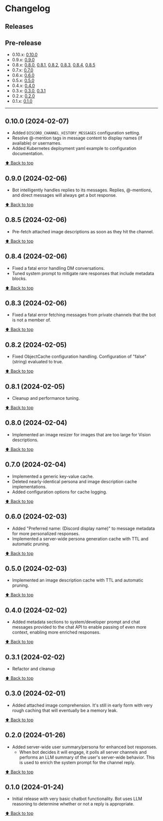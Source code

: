 # Changelog

## Releases

## Pre-release

- 0.10.x: [0.10.0](#0100-2024-02-07)
- 0.9.x: [0.9.0](#090-2024-02-06)
- 0.8.x:
    [0.8.0](#080-2024-02-04),
    [0.8.1](#081-2024-02-05),
    [0.8.2](#082-2024-02-05),
    [0.8.3](#083-2024-02-06),
    [0.8.4](#084-2024-02-06),
    [0.8.5](#085-2024-02-06)
- 0.7.x: [0.7.0](#070-2024-02-04)
- 0.6.x: [0.6.0](#060-2024-02-03)
- 0.5.x: [0.5.0](#050-2024-02-03)
- 0.4.x: [0.4.0](#040-2024-02-02)
- 0.3.x:
    [0.3.0](#030-2024-02-01),
    [0.3.1](#031-2024-02-02)
- 0.2.x: [0.2.0](#020-2024-01-26)
- 0.1.x: [0.1.0](#010-2024-01-24)

---
## 0.10.0 (2024-02-07)
- Added `DISCORD_CHANNEL_HISTORY_MESSAGES` configuration setting.
- Resolve @-mention tags in message content to display names (if available) or usernames.
- Added Kubernetes deployment yaml example to configuration documentation.

[:arrow_up: Back to top](#changelog)

## 0.9.0 (2024-02-06)
- Bot intelligently handles replies to its messages. Replies, @-mentions, and direct messages will always get a bot response.

[:arrow_up: Back to top](#changelog)

## 0.8.5 (2024-02-06)
- Pre-fetch attached image descriptions as soon as they hit the channel.

[:arrow_up: Back to top](#changelog)

## 0.8.4 (2024-02-06)
- Fixed a fatal error handling DM conversations.
- Tuned system prompt to mitigate rare responses that include metadata blocks.

[:arrow_up: Back to top](#changelog)

## 0.8.3 (2024-02-06)
- Fixed a fatal error fetching messages from private channels that the bot is not a member of.

[:arrow_up: Back to top](#changelog)

## 0.8.2 (2024-02-05)
- Fixed ObjectCache configuration handling. Configuration of "false" (string) evaluated to true.

[:arrow_up: Back to top](#changelog)

## 0.8.1 (2024-02-05)
- Cleanup and performance tuning.

[:arrow_up: Back to top](#changelog)

## 0.8.0 (2024-02-04)
- Implemented an image resizer for images that are too large for Vision descriptions.

[:arrow_up: Back to top](#changelog)

## 0.7.0 (2024-02-04)
- Implemented a generic key-value cache.
- Deleted nearly-identical persona and image description cache implementations.
- Added configuration options for cache logging.

[:arrow_up: Back to top](#changelog)

## 0.6.0 (2024-02-03)
- Added "Preferred name: (Discord display name)" to message metadata for more personalized responses.
- Implemented a server-wide persona generation cache with TTL and automatic pruning.

[:arrow_up: Back to top](#changelog)

## 0.5.0 (2024-02-03)
- Implemented an image description cache with TTL and automatic pruning.

[:arrow_up: Back to top](#changelog)

## 0.4.0 (2024-02-02)
- Added metadata sections to system/developer prompt and chat messages provided to the chat API to enable passing of even more context, enabling more enriched responses.

[:arrow_up: Back to top](#changelog)

## 0.3.1 (2024-02-02)
- Refactor and cleanup

[:arrow_up: Back to top](#changelog)

## 0.3.0 (2024-02-01)
- Added attached image comprehension. It's still in early form with very rough caching that will eventually be a memory leak.

[:arrow_up: Back to top](#changelog)

## 0.2.0 (2024-01-26)

- Added server-wide user summary/persona for enhanced bot responses.
  - When bot decides it will engage, it polls all server channels and performs an LLM summary of the user's server-wide behavior. This is used to enrich the system prompt for the channel reply.

[:arrow_up: Back to top](#changelog)

## 0.1.0 (2024-01-24)

- Initial release with very basic chatbot functionality. Bot uses LLM reasoning to determine whether or not a reply is appropriate.

[:arrow_up: Back to top](#changelog)